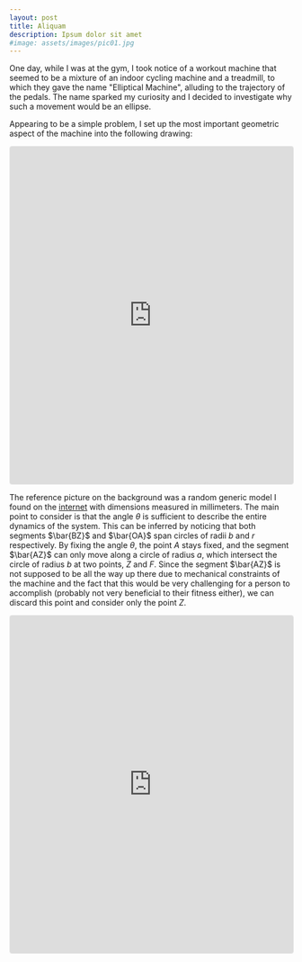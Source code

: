 ```yaml
---
layout: post
title: Aliquam
description: Ipsum dolor sit amet
#image: assets/images/pic01.jpg
---
```


<style>
.responsive-wrap iframe{ width: 100%;}
</style>

One day, while I was at the gym, I took notice of a workout machine that seemed to be a mixture of an indoor cycling machine and a treadmill, to which they gave the name "Elliptical Machine", alluding to the trajectory of the pedals. The name sparked my curiosity and I decided to investigate why such a movement would be an ellipse.

Appearing to be a simple problem, I set up the most important geometric aspect of the machine into the following drawing:

<div class="responsive-wrap">
<iframe src="https://www.geogebra.org/geometry/rzryq9hs?embed" height="600" allowfullscreen="true" mozallowfullscreen="true" webkitallowfullscreen="true" style="border: 1px solid #e4e4e4;border-radius: 4px;" frameborder="0"></iframe>
</div>

The reference picture on the background was a random generic model I found on the [internet](https://www.mrmarketplace.com/elliptical-xc-140/) with dimensions measured in millimeters. The main point to consider is that the angle $\theta$ is sufficient to describe the entire dynamics of the system. This can be inferred by noticing that both segments $\bar{BZ}$ and $\bar{OA}$ span circles of radii $b$ and $r$ respectively. By fixing the angle $\theta$, the point $A$ stays fixed, and the segment $\bar{AZ}$ can only move along a circle of radius $a$, which intersect the circle of radius $b$ at two points, $Z$ and $F$. Since the segment $\bar{AZ}$ is not supposed to be all the way up there due to mechanical constraints of the machine and the fact that this would be very challenging for a person to accomplish (probably not very beneficial to their fitness either), we can discard this point and consider only the point $Z$.

<div class="responsive-wrap">
<iframe src="https://www.geogebra.org/geometry/xfdw36kp?embed" height="600" allowfullscreen="true" mozallowfullscreen="true" webkitallowfullscreen="true" style="border: 1px solid #e4e4e4;border-radius: 4px;" frameborder="0"></iframe>
</div>